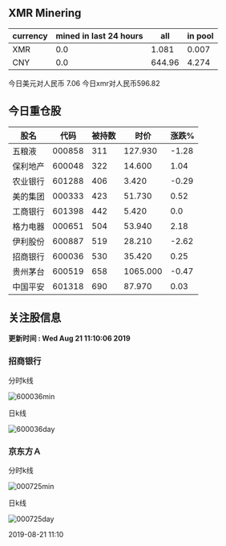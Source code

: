 ## XMR Minering

|currency|mined in last 24 hours|all|in pool|
|---|---|---|---|
|XMR|0.0|1.081|0.007|
|CNY|0.0|644.96|4.274|

今日美元对人民币 7.06	今日xmr对人民币596.82


## 今日重仓股 

|股名|代码|被持数|时价|涨跌%|
|---|---|---|---|---|
|五粮液|000858|311|127.930|-1.28|
|保利地产|600048|322|14.600|1.04|
|农业银行|601288|406|3.420|-0.29|
|美的集团|000333|423|51.730|0.52|
|工商银行|601398|442|5.420|0.0|
|格力电器|000651|504|53.940|2.18|
|伊利股份|600887|519|28.210|-2.62|
|招商银行|600036|530|35.420|0.25|
|贵州茅台|600519|658|1065.000|-0.47|
|中国平安|601318|690|87.970|0.03|

## 关注股信息
**更新时间 : Wed Aug 21 11:10:06 2019**
### 招商银行 
分时k线

![600036min](http://image.sinajs.cn/newchart/min/n/sh600036.gif)

日k线

![600036day](http://image.sinajs.cn/newchart/daily/n/sh600036.gif)

### 京东方Ａ 
分时k线

![000725min](http://image.sinajs.cn/newchart/min/n/sz000725.gif)

日k线

![000725day](http://image.sinajs.cn/newchart/daily/n/sz000725.gif)

2019-08-21 11:10